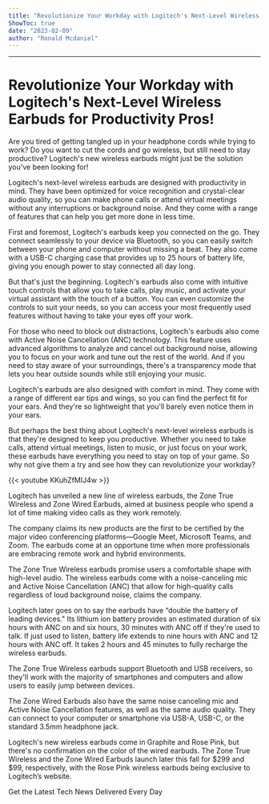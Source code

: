 ```yaml
---
title: "Revolutionize Your Workday with Logitech's Next-Level Wireless Earbuds for Productivity Pros!"
ShowToc: true 
date: "2023-02-09"
author: "Ronald Mcdaniel"
---
```

*****
# Revolutionize Your Workday with Logitech's Next-Level Wireless Earbuds for Productivity Pros!

Are you tired of getting tangled up in your headphone cords while trying to work? Do you want to cut the cords and go wireless, but still need to stay productive? Logitech's new wireless earbuds might just be the solution you've been looking for!

Logitech's next-level wireless earbuds are designed with productivity in mind. They have been optimized for voice recognition and crystal-clear audio quality, so you can make phone calls or attend virtual meetings without any interruptions or background noise. And they come with a range of features that can help you get more done in less time.

First and foremost, Logitech's earbuds keep you connected on the go. They connect seamlessly to your device via Bluetooth, so you can easily switch between your phone and computer without missing a beat. They also come with a USB-C charging case that provides up to 25 hours of battery life, giving you enough power to stay connected all day long.

But that's just the beginning. Logitech's earbuds also come with intuitive touch controls that allow you to take calls, play music, and activate your virtual assistant with the touch of a button. You can even customize the controls to suit your needs, so you can access your most frequently used features without having to take your eyes off your work.

For those who need to block out distractions, Logitech's earbuds also come with Active Noise Cancellation (ANC) technology. This feature uses advanced algorithms to analyze and cancel out background noise, allowing you to focus on your work and tune out the rest of the world. And if you need to stay aware of your surroundings, there's a transparency mode that lets you hear outside sounds while still enjoying your music.

Logitech's earbuds are also designed with comfort in mind. They come with a range of different ear tips and wings, so you can find the perfect fit for your ears. And they're so lightweight that you'll barely even notice them in your ears.

But perhaps the best thing about Logitech's next-level wireless earbuds is that they're designed to keep you productive. Whether you need to take calls, attend virtual meetings, listen to music, or just focus on your work, these earbuds have everything you need to stay on top of your game. So why not give them a try and see how they can revolutionize your workday?

{{< youtube KKuhZfMIJ4w >}} 




Logitech has unveiled a new line of wireless earbuds, the Zone True Wireless and Zone Wired Earbuds, aimed at business people who spend a lot of time making video calls as they work remotely.

 

The company claims its new products are the first to be certified by the major video conferencing platforms—Google Meet, Microsoft Teams, and Zoom. The earbuds come at an opportune time when more professionals are embracing remote work and hybrid environments.

 

The Zone True Wireless earbuds promise users a comfortable shape with high-level audio. The wireless earbuds come with a noise-canceling mic and Active Noise Cancellation (ANC) that allow for high-quality calls regardless of loud background noise, claims the company.

 

Logitech later goes on to say the earbuds have “double the battery of leading devices." Its lithium ion battery provides an estimated duration of six hours with ANC on and six hours, 30 minutes with ANC off if they're used to talk. If just used to listen, battery life extends to nine hours with ANC and 12 hours with ANC off. It takes 2 hours and 45 minutes to fully recharge the wireless earbuds.

 

The Zone True Wireless earbuds support Bluetooth and USB receivers, so they'll work with the majority of smartphones and computers and allow users to easily jump between devices.

 

The Zone Wired Earbuds also have the same noise canceling mic and Active Noise Cancellation features, as well as the same audio quality. They can connect to your computer or smartphone via USB-A, USB-C, or the standard 3.5mm headphone jack.

 

Logitech's new wireless earbuds come in Graphite and Rose Pink, but there's no confirmation on the color of the wired earbuds. The Zone True Wireless and the Zone Wired Earbuds launch later this fall for $299 and $99, respectively, with the Rose Pink wireless earbuds being exclusive to Logitech’s website.

 

Get the Latest Tech News Delivered Every Day



